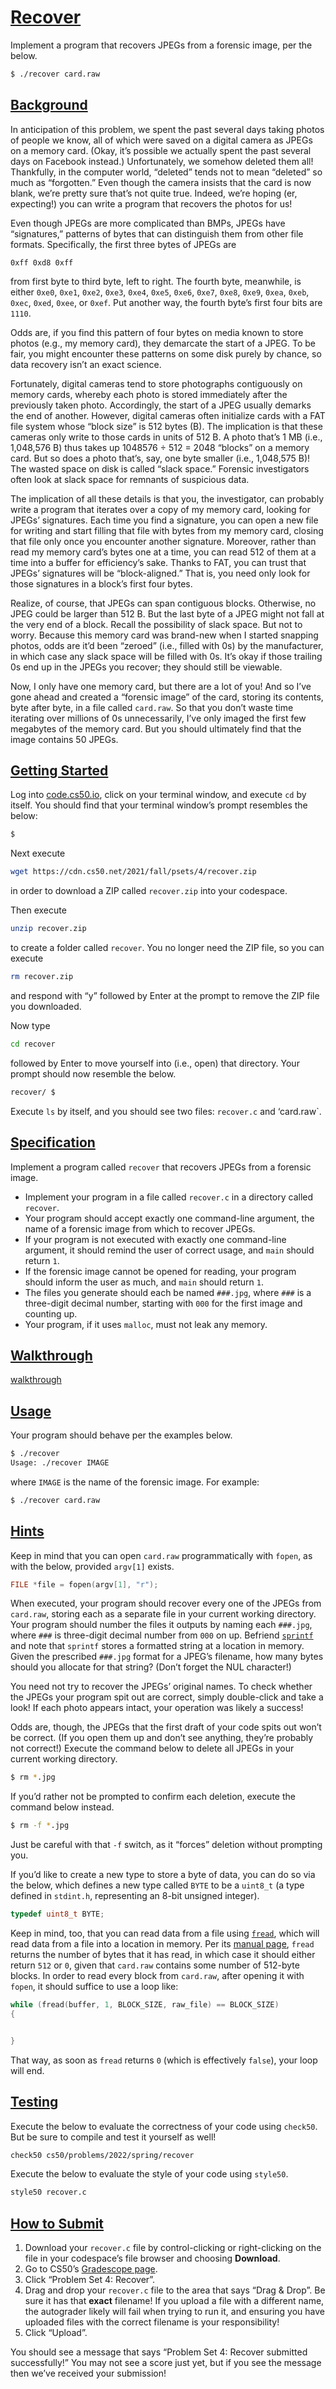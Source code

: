 # [Recover](https://cs50.harvard.edu/college/2022/spring/psets/4/recover/#recover)

Implement a program that recovers JPEGs from a forensic image, per the below.

```bash
$ ./recover card.raw
```

## [Background](https://cs50.harvard.edu/college/2022/spring/psets/4/recover/#background)

In anticipation of this problem, we spent the past several days  taking photos of people we know, all of which were saved on a digital  camera as JPEGs on a memory card. (Okay, it’s possible we actually spent the past several days on Facebook instead.) Unfortunately, we somehow  deleted them all! Thankfully, in the computer world, “deleted” tends not to mean “deleted” so much as “forgotten.” Even though the camera  insists that the card is now blank, we’re pretty sure that’s not quite  true. Indeed, we’re hoping (er, expecting!) you can write a program that recovers the photos for us!

Even though JPEGs are more complicated than BMPs, JPEGs have  “signatures,” patterns of bytes that can distinguish them from other  file formats. Specifically, the first three bytes of JPEGs are

```assembly
0xff 0xd8 0xff
```

from first byte to third byte, left to right. The fourth byte, meanwhile, is either `0xe0`, `0xe1`, `0xe2`, `0xe3`, `0xe4`, `0xe5`, `0xe6`, `0xe7`, `0xe8`, `0xe9`, `0xea`, `0xeb`, `0xec`, `0xed`, `0xee`, or `0xef`. Put another way, the fourth byte’s first four bits are `1110`.

Odds are, if you find this pattern of four bytes on media known to  store photos (e.g., my memory card), they demarcate the start of a JPEG. To be fair, you might encounter these patterns on some disk purely by  chance, so data recovery isn’t an exact science.

Fortunately, digital cameras tend to store photographs contiguously  on memory cards, whereby each photo is stored immediately after the  previously taken photo. Accordingly, the start of a JPEG usually demarks the end of another. However, digital cameras often initialize cards  with a FAT file system whose “block size” is 512 bytes (B). The  implication is that these cameras only write to those cards in units of  512 B. A photo that’s 1 MB (i.e., 1,048,576 B) thus takes up 1048576 ÷  512 = 2048 “blocks” on a memory card. But so does a photo that’s, say,  one byte smaller (i.e., 1,048,575 B)! The wasted space on disk is called “slack space.” Forensic investigators often look at slack space for  remnants of suspicious data.

The implication of all these details is that you, the investigator,  can probably write a program that iterates over a copy of my memory  card, looking for JPEGs’ signatures. Each time you find a signature, you can open a new file for writing and start filling that file with bytes  from my memory card, closing that file only once you encounter another  signature. Moreover, rather than read my memory card’s bytes one at a  time, you can read 512 of them at a time into a buffer for efficiency’s  sake. Thanks to FAT, you can trust that JPEGs’ signatures will be  “block-aligned.” That is, you need only look for those signatures in a  block’s first four bytes.

Realize, of course, that JPEGs can span contiguous blocks. Otherwise, no JPEG could be larger than 512 B. But the last byte of a JPEG might  not fall at the very end of a block. Recall the possibility of slack  space. But not to worry. Because this memory card was brand-new when I  started snapping photos, odds are it’d been “zeroed” (i.e., filled with  0s) by the manufacturer, in which case any slack space will be filled  with 0s. It’s okay if those trailing 0s end up in the JPEGs you recover; they should still be viewable.

Now, I only have one memory card, but there are a lot of you! And so  I’ve gone ahead and created a “forensic image” of the card, storing its  contents, byte after byte, in a file called `card.raw`. So that you don’t waste time iterating over millions of 0s  unnecessarily, I’ve only imaged the first few megabytes of the memory  card. But you should ultimately find that the image contains 50 JPEGs.

## [Getting Started](https://cs50.harvard.edu/college/2022/spring/psets/4/recover/#getting-started)

Log into [code.cs50.io](https://code.cs50.io/), click on your terminal window, and execute `cd` by itself. You should find that your terminal window’s prompt resembles the below:

```bash
$
```

Next execute

```bash
wget https://cdn.cs50.net/2021/fall/psets/4/recover.zip
```

in order to download a ZIP called `recover.zip` into your codespace.

Then execute

```bash
unzip recover.zip
```

to create a folder called `recover`. You no longer need the ZIP file, so you can execute

```bash
rm recover.zip
```

and respond with “y” followed by Enter at the prompt to remove the ZIP file you downloaded.

Now type

```bash
cd recover
```

followed by Enter to move yourself into (i.e., open) that directory. Your prompt should now resemble the below.

```bash
recover/ $
```

Execute `ls` by itself, and you should see two files: `recover.c` and ‘card.raw`.



## [Specification](https://cs50.harvard.edu/college/2022/spring/psets/4/recover/#specification)

Implement a program called `recover` that recovers JPEGs from a forensic image.

- Implement your program in a file called `recover.c` in a directory called `recover`.
- Your program should accept exactly one command-line argument, the name of a forensic image from which to recover JPEGs.
- If your program is not executed with exactly one command-line argument, it should remind the user of correct usage, and `main` should return `1`.
- If the forensic image cannot be opened for reading, your program should inform the user as much, and `main` should return `1`.
- The files you generate should each be named `###.jpg`, where `###` is a three-digit decimal number, starting with `000` for the first image and counting up.
- Your program, if it uses `malloc`, must not leak any memory.

## [Walkthrough](https://cs50.harvard.edu/college/2022/spring/psets/4/recover/#walkthrough)

[walkthrough](https://www.youtube.com/embed/ooL0r_8N9ms?modestbranding=0&amp;rel=0&amp;showinfo=0)

## [Usage](https://cs50.harvard.edu/college/2022/spring/psets/4/recover/#usage)

Your program should behave per the examples below.

```bash
$ ./recover
Usage: ./recover IMAGE
```

where `IMAGE` is the name of the forensic image. For example:

```bash
$ ./recover card.raw
```

## [Hints](https://cs50.harvard.edu/college/2022/spring/psets/4/recover/#hints)

Keep in mind that you can open `card.raw` programmatically with `fopen`, as with the below, provided `argv[1]` exists.

```c
FILE *file = fopen(argv[1], "r");
```

When executed, your program should recover every one of the JPEGs from `card.raw`, storing each as a separate file in your current working directory. Your program should number the files it outputs by naming each `###.jpg`, where `###` is three-digit decimal number from `000` on up. Befriend [`sprintf`](https://man.cs50.io/3/sprintf) and note that `sprintf` stores a formatted string at a location in memory. Given the prescribed  `###.jpg` format for a JPEG’s filename, how many bytes should you allocate for that string? (Don’t forget the NUL character!)

You need not try to recover the JPEGs’ original names. To check  whether the JPEGs your program spit out are correct, simply double-click and take a look! If each photo appears intact, your operation was  likely a success!

Odds are, though, the JPEGs that the first draft of your code spits  out won’t be correct. (If you open them up and don’t see anything,  they’re probably not correct!) Execute the command below to delete all  JPEGs in your current working directory.

```bash
$ rm *.jpg
```

If you’d rather not be prompted to confirm each deletion, execute the command below instead.

```bash
$ rm -f *.jpg
```

Just be careful with that `-f` switch, as it “forces” deletion without prompting you.

If you’d like to create a new type to store a byte of data, you can do so via the below, which defines a new type called `BYTE` to be a `uint8_t` (a type defined in `stdint.h`, representing an 8-bit unsigned integer).

```c
typedef uint8_t BYTE;
```

Keep in mind, too, that you can read data from a file using [`fread`](https://man.cs50.io/3/fread), which will read data from a file into a location in memory. Per its [manual page](https://man.cs50.io/3/fread), `fread` returns the number of bytes that it has read, in which case it should either return `512` or `0`, given that `card.raw` contains some number of 512-byte blocks. In order to read every block from `card.raw`, after opening it with `fopen`, it should suffice to use a loop like:

```c
while (fread(buffer, 1, BLOCK_SIZE, raw_file) == BLOCK_SIZE)
{


}
```

That way, as soon as `fread` returns `0` (which is effectively `false`), your loop will end.

## [Testing](https://cs50.harvard.edu/college/2022/spring/psets/4/recover/#testing)

Execute the below to evaluate the correctness of your code using `check50`. But be sure to compile and test it yourself as well!

```bash
check50 cs50/problems/2022/spring/recover
```

Execute the below to evaluate the style of your code using `style50`.

```bash
style50 recover.c
```



## [How to Submit](https://cs50.harvard.edu/college/2022/spring/psets/4/recover/#how-to-submit)

1. Download your `recover.c` file by control-clicking or right-clicking on the file in your codespace’s file browser and choosing **Download**.
2. Go to CS50’s [Gradescope page](https://www.gradescope.com/courses/336119).
3. Click “Problem Set 4: Recover”.
4. Drag and drop your `recover.c` file to the area that says “Drag & Drop”. Be sure it has that **exact** filename! If you upload a file with a different name, the autograder  likely will fail when trying to run it, and ensuring you have uploaded  files with the correct filename is your responsibility!
5. Click “Upload”.

You should see a message that says “Problem Set 4: Recover submitted  successfully!” You may not see a score just yet, but if you see the  message then we’ve received your submission!